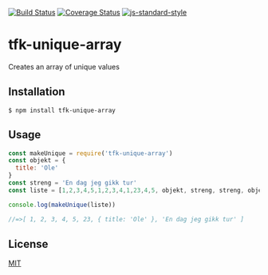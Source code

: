 [![Build Status](https://travis-ci.org/telemark/tfk-unique-array.svg?branch=master)](https://travis-ci.org/telemark/tfk-unique-array)
[![Coverage Status](https://coveralls.io/repos/telemark/tfk-unique-array/badge.svg?branch=master&service=github)](https://coveralls.io/github/telemark/tfk-unique-array?branch=master)
[![js-standard-style](https://img.shields.io/badge/code%20style-standard-brightgreen.svg?style=flat)](https://github.com/feross/standard)

# tfk-unique-array

Creates an array of unique values

## Installation
```
$ npm install tfk-unique-array
```

## Usage

```JavaScript
const makeUnique = require('tfk-unique-array')
const objekt = {
  title: 'Ole'
}
const streng = 'En dag jeg gikk tur'
const liste = [1,2,3,4,5,1,2,3,4,1,23,4,5, objekt, streng, streng, objekt, objekt, objekt]

console.log(makeUnique(liste))

//=>[ 1, 2, 3, 4, 5, 23, { title: 'Ole' }, 'En dag jeg gikk tur' ]
```

## License

[MIT](LICENSE)